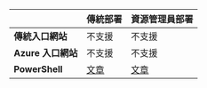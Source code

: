 | | **傳統部署** | **資源管理員部署**|
|-----------------------------|-------------|---------------------|
| **傳統入口網站** | 不支援 | 不支援 |
| **Azure 入口網站** | 不支援 | 不支援 |
| **PowerShell** | [文章](../articles/expressroute/expressroute-howto-coexist-classic.md) | [文章](../articles/expressroute/expressroute-howto-coexist-resource-manager.md) |

<!---HONumber=AcomDC_0629_2016-->
